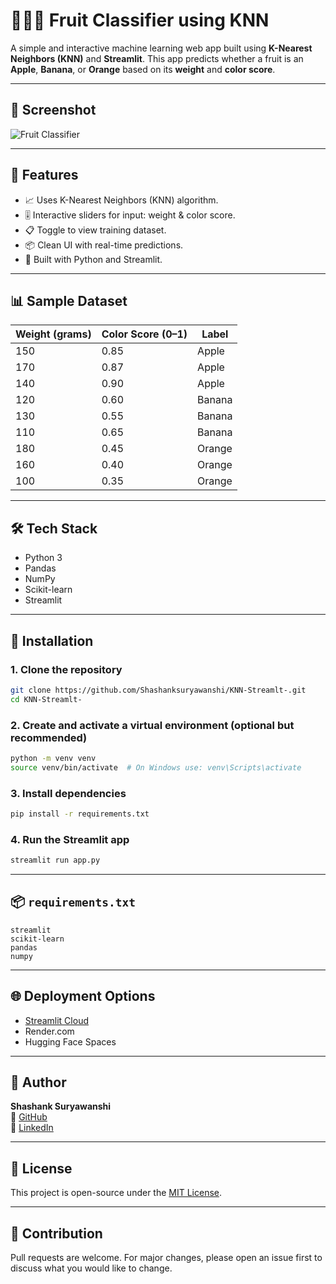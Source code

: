 
# 🍎🍌🍊 Fruit Classifier using KNN

A simple and interactive machine learning web app built using **K-Nearest Neighbors (KNN)** and **Streamlit**. This app predicts whether a fruit is an **Apple**, **Banana**, or **Orange** based on its **weight** and **color score**.

---

## 📸 Screenshot

![Fruit Classifier](./Screenshot-2025-06-20-at-10.53.48-AM.png)

---

## 🧠 Features

- 📈 Uses K-Nearest Neighbors (KNN) algorithm.
- 🎚 Interactive sliders for input: weight & color score.
- 📋 Toggle to view training dataset.
- 📦 Clean UI with real-time predictions.
- 🚀 Built with Python and Streamlit.

---

## 📊 Sample Dataset

| Weight (grams) | Color Score (0–1) | Label  |
|----------------|-------------------|--------|
| 150            | 0.85              | Apple  |
| 170            | 0.87              | Apple  |
| 140            | 0.90              | Apple  |
| 120            | 0.60              | Banana |
| 130            | 0.55              | Banana |
| 110            | 0.65              | Banana |
| 180            | 0.45              | Orange |
| 160            | 0.40              | Orange |
| 100            | 0.35              | Orange |

---

## 🛠 Tech Stack

- Python 3
- Pandas
- NumPy
- Scikit-learn
- Streamlit

---

## 🔧 Installation

### 1. Clone the repository
```bash
git clone https://github.com/Shashanksuryawanshi/KNN-Streamlt-.git
cd KNN-Streamlt-
```

### 2. Create and activate a virtual environment (optional but recommended)
```bash
python -m venv venv
source venv/bin/activate  # On Windows use: venv\Scripts\activate
```

### 3. Install dependencies
```bash
pip install -r requirements.txt
```

### 4. Run the Streamlit app
```bash
streamlit run app.py
```

---

## 📦 `requirements.txt`

```
streamlit
scikit-learn
pandas
numpy
```

---

## 🌐 Deployment Options

- [Streamlit Cloud](https://share.streamlit.io/)
- Render.com
- Hugging Face Spaces

---

## 👤 Author

**Shashank Suryawanshi**  
🔗 [GitHub](https://github.com/Shashanksuryawanshi)  
📧 [LinkedIn](https://www.linkedin.com/in/shashanksuryawanshi)

---

## 📝 License

This project is open-source under the [MIT License](LICENSE).

---

## 🙌 Contribution

Pull requests are welcome. For major changes, please open an issue first to discuss what you would like to change.
